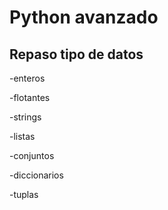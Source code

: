 # Python avanzado   
## Repaso tipo de datos
-enteros

-flotantes

-strings

-listas

-conjuntos

-diccionarios

-tuplas